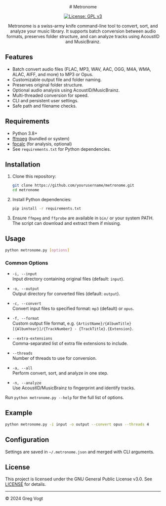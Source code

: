 <div align="center">
# Metronome

[![License: GPL v3](https://img.shields.io/badge/License-GPLv3-blue.svg)](https://www.gnu.org/licenses/gpl-3.0)

Metronome is a swiss-army knife command-line tool to convert, sort, and analyze your music library. It supports batch conversion between audio formats, preserves folder structure, and can analyze tracks using AcoustID and MusicBrainz.

</div>

## Features

- Batch convert audio files (FLAC, MP3, WAV, AAC, OGG, M4A, WMA, ALAC, AIFF, and more) to MP3 or Opus.
- Customizable output file and folder naming.
- Preserves original folder structure.
- Optional audio analysis using AcoustID/MusicBrainz.
- Multi-threaded conversion for speed.
- CLI and persistent user settings.
- Safe path and filename checks.

## Requirements

- Python 3.8+
- [ffmpeg](https://ffmpeg.org/) (bundled or system)
- [fpcalc](https://acoustid.org/chromaprint) (for analysis, optional)
- See `requirements.txt` for Python dependencies.

## Installation

1. Clone this repository:
    ```sh
    git clone https://github.com/yourusername/metronome.git
    cd metronome
    ```

2. Install Python dependencies:
    ```sh
    pip install -r requirements.txt
    ```

3. Ensure `ffmpeg` and `ffprobe` are available in `bin/` or your system PATH. The script can download and extract them if missing.

## Usage

```sh
python metronome.py [options]
```

### Common Options

- `-i, --input`  
  Input directory containing original files (default: `input`).

- `-o, --output`  
  Output directory for converted files (default: `output`).

- `-c, --convert`  
  Convert input files to specified format: `mp3` (default) or `opus`.

- `-f, --format`  
  Custom output file format, e.g. `{ArtistName}/{AlbumTitle} [{AlbumYear}]/{TrackNumber} - {TrackTitle}.{Extension}`.

- `--extra-extensions`  
  Comma-separated list of extra file extensions to include.

- `--threads`  
  Number of threads to use for conversion.

- `-a, --all`  
  Perform convert, sort, and analyze in one step.

- `-n, --analyze`  
  Use AcoustID/MusicBrainz to fingerprint and identify tracks.

Run `python metronome.py --help` for the full list of options.

## Example

```sh
python metronome.py -i input -o output --convert opus --threads 4
```

## Configuration

Settings are saved in `~/.metronome.json` and merged with CLI arguments.

## License

This project is licensed under the GNU General Public License v3.0. See [LICENSE](LICENSE) for details.

---

© 2024 Greg Vogt